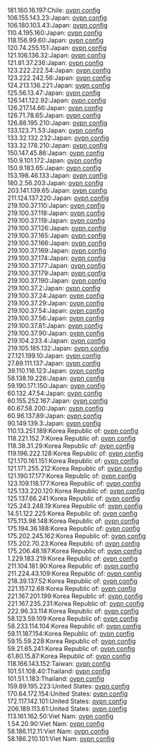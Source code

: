 181.160.16.197:Chile: [ovpn config](vpn/181_160_16_197.ovpn)  
106.155.143.23:Japan: [ovpn config](vpn/106_155_143_23.ovpn)  
106.180.103.43:Japan: [ovpn config](vpn/106_180_103_43.ovpn)  
110.4.195.160:Japan: [ovpn config](vpn/110_4_195_160.ovpn)  
118.156.99.60:Japan: [ovpn config](vpn/118_156_99_60.ovpn)  
120.74.255.151:Japan: [ovpn config](vpn/120_74_255_151.ovpn)  
121.106.136.32:Japan: [ovpn config](vpn/121_106_136_32.ovpn)  
121.81.37.236:Japan: [ovpn config](vpn/121_81_37_236.ovpn)  
123.222.222.54:Japan: [ovpn config](vpn/123_222_222_54.ovpn)  
123.222.242.56:Japan: [ovpn config](vpn/123_222_242_56.ovpn)  
124.213.136.221:Japan: [ovpn config](vpn/124_213_136_221.ovpn)  
125.56.13.47:Japan: [ovpn config](vpn/125_56_13_47.ovpn)  
126.141.122.92:Japan: [ovpn config](vpn/126_141_122_92.ovpn)  
126.217.14.66:Japan: [ovpn config](vpn/126_217_14_66.ovpn)  
126.71.78.65:Japan: [ovpn config](vpn/126_71_78_65.ovpn)  
126.88.195.210:Japan: [ovpn config](vpn/126_88_195_210.ovpn)  
133.123.71.53:Japan: [ovpn config](vpn/133_123_71_53.ovpn)  
133.32.132.232:Japan: [ovpn config](vpn/133_32_132_232.ovpn)  
133.32.178.210:Japan: [ovpn config](vpn/133_32_178_210.ovpn)  
150.147.45.86:Japan: [ovpn config](vpn/150_147_45_86.ovpn)  
150.9.101.172:Japan: [ovpn config](vpn/150_9_101_172.ovpn)  
150.9.183.65:Japan: [ovpn config](vpn/150_9_183_65.ovpn)  
153.198.46.133:Japan: [ovpn config](vpn/153_198_46_133.ovpn)  
180.2.56.203:Japan: [ovpn config](vpn/180_2_56_203.ovpn)  
203.141.139.65:Japan: [ovpn config](vpn/203_141_139_65.ovpn)  
211.124.137.220:Japan: [ovpn config](vpn/211_124_137_220.ovpn)  
219.100.37.110:Japan: [ovpn config](vpn/219_100_37_110.ovpn)  
219.100.37.118:Japan: [ovpn config](vpn/219_100_37_118.ovpn)  
219.100.37.119:Japan: [ovpn config](vpn/219_100_37_119.ovpn)  
219.100.37.126:Japan: [ovpn config](vpn/219_100_37_126.ovpn)  
219.100.37.165:Japan: [ovpn config](vpn/219_100_37_165.ovpn)  
219.100.37.166:Japan: [ovpn config](vpn/219_100_37_166.ovpn)  
219.100.37.169:Japan: [ovpn config](vpn/219_100_37_169.ovpn)  
219.100.37.174:Japan: [ovpn config](vpn/219_100_37_174.ovpn)  
219.100.37.177:Japan: [ovpn config](vpn/219_100_37_177.ovpn)  
219.100.37.179:Japan: [ovpn config](vpn/219_100_37_179.ovpn)  
219.100.37.190:Japan: [ovpn config](vpn/219_100_37_190.ovpn)  
219.100.37.2:Japan: [ovpn config](vpn/219_100_37_2.ovpn)  
219.100.37.24:Japan: [ovpn config](vpn/219_100_37_24.ovpn)  
219.100.37.29:Japan: [ovpn config](vpn/219_100_37_29.ovpn)  
219.100.37.54:Japan: [ovpn config](vpn/219_100_37_54.ovpn)  
219.100.37.56:Japan: [ovpn config](vpn/219_100_37_56.ovpn)  
219.100.37.81:Japan: [ovpn config](vpn/219_100_37_81.ovpn)  
219.100.37.90:Japan: [ovpn config](vpn/219_100_37_90.ovpn)  
219.104.233.4:Japan: [ovpn config](vpn/219_104_233_4.ovpn)  
219.105.185.132:Japan: [ovpn config](vpn/219_105_185_132.ovpn)  
27.121.199.10:Japan: [ovpn config](vpn/27_121_199_10.ovpn)  
27.89.111.137:Japan: [ovpn config](vpn/27_89_111_137.ovpn)  
39.110.116.123:Japan: [ovpn config](vpn/39_110_116_123.ovpn)  
58.138.19.226:Japan: [ovpn config](vpn/58_138_19_226.ovpn)  
59.190.171.150:Japan: [ovpn config](vpn/59_190_171_150.ovpn)  
60.132.47.54:Japan: [ovpn config](vpn/60_132_47_54.ovpn)  
60.155.252.167:Japan: [ovpn config](vpn/60_155_252_167.ovpn)  
60.67.58.200:Japan: [ovpn config](vpn/60_67_58_200.ovpn)  
60.96.137.89:Japan: [ovpn config](vpn/60_96_137_89.ovpn)  
90.149.139.3:Japan: [ovpn config](vpn/90_149_139_3.ovpn)  
110.13.251.189:Korea Republic of: [ovpn config](vpn/110_13_251_189.ovpn)  
118.221.152.7:Korea Republic of: [ovpn config](vpn/118_221_152_7.ovpn)  
118.38.31.29:Korea Republic of: [ovpn config](vpn/118_38_31_29.ovpn)  
119.196.222.128:Korea Republic of: [ovpn config](vpn/119_196_222_128.ovpn)  
121.170.161.151:Korea Republic of: [ovpn config](vpn/121_170_161_151.ovpn)  
121.171.255.212:Korea Republic of: [ovpn config](vpn/121_171_255_212.ovpn)  
121.190.17.177:Korea Republic of: [ovpn config](vpn/121_190_17_177.ovpn)  
123.109.118.177:Korea Republic of: [ovpn config](vpn/123_109_118_177.ovpn)  
125.133.220.120:Korea Republic of: [ovpn config](vpn/125_133_220_120.ovpn)  
125.137.66.241:Korea Republic of: [ovpn config](vpn/125_137_66_241.ovpn)  
125.243.248.19:Korea Republic of: [ovpn config](vpn/125_243_248_19.ovpn)  
14.51.122.225:Korea Republic of: [ovpn config](vpn/14_51_122_225.ovpn)  
175.113.98.148:Korea Republic of: [ovpn config](vpn/175_113_98_148.ovpn)  
175.194.36.188:Korea Republic of: [ovpn config](vpn/175_194_36_188.ovpn)  
175.202.245.162:Korea Republic of: [ovpn config](vpn/175_202_245_162.ovpn)  
175.202.70.23:Korea Republic of: [ovpn config](vpn/175_202_70_23.ovpn)  
175.206.48.187:Korea Republic of: [ovpn config](vpn/175_206_48_187.ovpn)  
1.229.183.219:Korea Republic of: [ovpn config](vpn/1_229_183_219.ovpn)  
211.104.181.90:Korea Republic of: [ovpn config](vpn/211_104_181_90.ovpn)  
211.224.43.109:Korea Republic of: [ovpn config](vpn/211_224_43_109.ovpn)  
218.39.137.52:Korea Republic of: [ovpn config](vpn/218_39_137_52.ovpn)  
221.157.12.68:Korea Republic of: [ovpn config](vpn/221_157_12_68.ovpn)  
221.167.201.199:Korea Republic of: [ovpn config](vpn/221_167_201_199.ovpn)  
221.167.235.231:Korea Republic of: [ovpn config](vpn/221_167_235_231.ovpn)  
222.96.33.114:Korea Republic of: [ovpn config](vpn/222_96_33_114.ovpn)  
58.123.59.109:Korea Republic of: [ovpn config](vpn/58_123_59_109.ovpn)  
58.233.114.104:Korea Republic of: [ovpn config](vpn/58_233_114_104.ovpn)  
59.11.187.154:Korea Republic of: [ovpn config](vpn/59_11_187_154.ovpn)  
59.15.59.228:Korea Republic of: [ovpn config](vpn/59_15_59_228.ovpn)  
59.21.65.241:Korea Republic of: [ovpn config](vpn/59_21_65_241.ovpn)  
61.80.15.87:Korea Republic of: [ovpn config](vpn/61_80_15_87.ovpn)  
118.166.143.152:Taiwan: [ovpn config](vpn/118_166_143_152.ovpn)  
101.51.108.40:Thailand: [ovpn config](vpn/101_51_108_40.ovpn)  
101.51.1.183:Thailand: [ovpn config](vpn/101_51_1_183.ovpn)  
159.89.195.223:United States: [ovpn config](vpn/159_89_195_223.ovpn)  
170.64.172.154:United States: [ovpn config](vpn/170_64_172_154.ovpn)  
172.117.142.101:United States: [ovpn config](vpn/172_117_142_101.ovpn)  
206.189.113.61:United States: [ovpn config](vpn/206_189_113_61.ovpn)  
113.161.162.50:Viet Nam: [ovpn config](vpn/113_161_162_50.ovpn)  
1.54.20.90:Viet Nam: [ovpn config](vpn/1_54_20_90.ovpn)  
58.186.112.11:Viet Nam: [ovpn config](vpn/58_186_112_11.ovpn)  
58.186.210.101:Viet Nam: [ovpn config](vpn/58_186_210_101.ovpn)  
